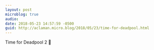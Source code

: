 ```yaml
---
layout: post
microblog: true
audio: 
date: 2018-05-23 14:57:59 -0500
guid: http://aclaman.micro.blog/2018/05/23/time-for-deadpool.html
---
```

Time for Deadpool 2 🎥 
